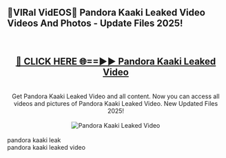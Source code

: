 <h2>🔴VIRal VidEOS🔴 Pandora Kaaki Leaked Video Videos And Photos - Update Files 2025!</h2>
<br>
<div align="center">
<h2><a href="https://virallinks.top/odZfE0" rel="nofollow">🔴 CLICK HERE 🌐==►► Pandora Kaaki Leaked Video</a></h2>
<br>
Get Pandora Kaaki Leaked Video and all content. Now you can access all videos and pictures of Pandora Kaaki Leaked Video. New Updated Files 2025!
<br>
<br>
<a href="https://virallinks.top/odZfE0" rel="nofollow" data-target="animated-image.originalLink"><img src="https://i.imgur.com/dJHk4Zq.gif)" alt="Pandora Kaaki Leaked Video" style="max-width: 100%; display: inline-block;" data-target="animated-image.originalImage"></a>
</div>
<br>
pandora kaaki leak<br>
pandora kaaki leaked video